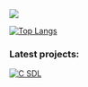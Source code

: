 <!--
<div align="left">
  <img src="/C_logo.svg" height="38" width="36" alt="c logo"/>
  <img src="/cpp_logo.png" height="38" width="36" alt="cplusplus logo"/>
  <img src="/python.png" height="38" width="36" alt="python logo"/>
</div>
-->

<picture>
<source srcset="https://github-readme-stats.vercel.app/api?username=no-good-names&show_icons=true&theme=transparent](https://github-readme-stats.vercel.app/api?username=no-good-names&show_icons=true&bg_color=00000000&border_color=aaaaaa88&text_color=888888"
  media="(prefers-color-scheme: dark)"
/>
<img src="https://github-readme-stats.vercel.app/api?username=no-good-names%show_rating=false&bg_color=00000000&border_color=aaaaaa88&text_color=888888&custom_title=Status"/>
</picture>

[![Top Langs](https://github-readme-stats.vercel.app/api/top-langs/?username=no-good-names&layout=compact&bg_color=00000000&border_color=aaaaaa88&text_color=888888&custom_title=Status&theme=transparent)](https://github.com/no-good-names/github-readme-stats&theme=transparent)

<!--
<source 
  srcset="https://github-readme-stats.vercel.app/api/top-langs/?username=i-dont-have-any-good-names&bg_color=00000000&border_color=aaaaaa88&text_color=888888"
  media="(prefers-color-scheme: dark)"
/>
<img src="https://github-readme-stats.vercel.app/api/top-langs/?username=i-dont-have-any-good-names&bg_color=00000000&border_color=aaaaaa88&text_color=888888"
/>
</picture>
-->

<!--
![](https://github-readme-stats.vercel.app/api?username=i-dont-have-any-good-names&show_icons=true&bg_color=00000000&border_color=aaaaaa88&text_color=888888&custom_title=Stats)
-->

### Latest projects:

 <a href="https://github.com/no-good-names/C_SDL"><img src="https://github-readme-stats.vercel.app/api/pin/?username=no-good-names&repo=C_SDL&show_owner=true&title_color=58a6ff&text_color=adbac7&bg_color=00000000&border_color=444c56&theme=transparent" alt="C SDL"></a>
